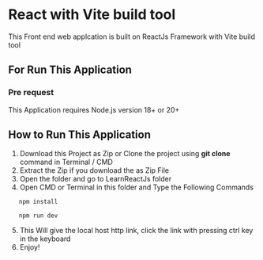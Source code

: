 # React with Vite build tool 
This Front end web applcation is built on ReactJs Framework with Vite build tool 
## For Run This Application
### Pre request
   This Application requires Node.js version 18+ or 20+
## How to Run This Application
1. Download this Project as Zip or Clone the project using **git clone <repository-url>** command in Terminal / CMD
2. Extract the Zip if you download the as Zip File
3. Open the folder and go to LearnReactJs folder
4. Open CMD or Terminal in this folder and Type the Following Commands
```
   npm install
```
```   
   npm run dev
```   
5. This Will give the local host http link, click the link with pressing ctrl key in the keyboard 
6. Enjoy!        